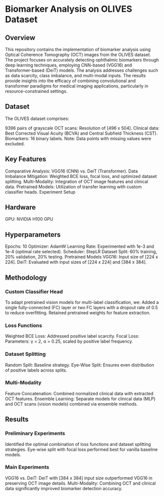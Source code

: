 # Biomarker Analysis on OLIVES Dataset

## Overview

This repository contains the implementation of biomarker analysis using Optical Coherence Tomography (OCT) images from the OLIVES dataset. The project focuses on accurately detecting ophthalmic biomarkers through deep learning techniques, employing CNN-based (VGG16) and Transformer-based (DeiT) models. The analysis addresses challenges such as data scarcity, class imbalance, and multi-modal inputs. The results provide insights into the efficacy of combining convolutional and transformer paradigms for medical imaging applications, particularly in resource-constrained settings.

## Dataset

The OLIVES dataset comprises:

9396 pairs of grayscale OCT scans: Resolution of [496 x 504].
Clinical data: Best Corrected Visual Acuity (BCVA) and Central Subfield Thickness (CST).
Biomarkers: 16 binary labels.
Note: Data points with missing values were excluded.

## Key Features

Comparative Analysis: VGG16 (CNN) vs. DeiT (Transformer).
Data Imbalance Mitigation: Weighted BCE loss, focal loss, and optimized dataset splitting.
Multi-Modality: Integration of OCT image features and clinical data.
Pretrained Models: Utilization of transfer learning with custom classifier heads.
Experiment Setup

## Hardware
GPU: NVIDIA H100 GPU
## Hyperparameters
Epochs: 10
Optimizer: AdamW
Learning Rate: Experimented with 1e-3 and 1e-4 (optimal rate selected).
Scheduler: StepLR
Dataset Split: 60% training, 20% validation, 20% testing.
Pretrained Models
VGG16: Input size of [224 x 224].
DeiT: Evaluated with input sizes of [224 x 224] and [384 x 384].
## Methodology

### Custom Classifier Head
To adapt pretrained vision models for multi-label classification, we:
Added a single fully-connected (FC) layer or two FC layers with a dropout rate of 0.5 to reduce overfitting.
Retained pretrained weights for feature extraction.
### Loss Functions
Weighted BCE Loss: Addressed positive label scarcity.
Focal Loss: Parameters: γ = 2, α = 0.25, scaled by positive label frequency.
### Dataset Splitting
Random Split: Baseline strategy.
Eye-Wise Split: Ensures even distribution of positive labels across splits.
###  Multi-Modality
Feature Concatenation: Combined normalized clinical data with extracted OCT features.
Ensemble Learning: Separate models for clinical data (MLP) and OCT scans (vision models) combined via ensemble methods.

## Results
### Preliminary Experiments
Identified the optimal combination of loss functions and dataset splitting strategies.
Eye-wise split with focal loss performed best for vanilla baseline models.
### Main Experiments
VGG16 vs. DeiT: DeiT with [384 x 384] input size outperformed VGG16 in preserving OCT image details.
Multi-Modality: Combining OCT and clinical data significantly improved biomarker detection accuracy.
